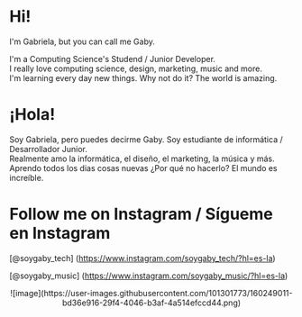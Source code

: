 # Hi!
I'm Gabriela, but you can call me Gaby.

I'm a Computing Science's Studend / Junior Developer.       
I really love computing science, design, marketing, music and more.     
I'm learning every day new things. Why not do it? The world is amazing.     

# ¡Hola!
Soy Gabriela, pero puedes decirme Gaby.
Soy estudiante de informática / Desarrollador Junior.     
Realmente amo la informática, el diseño, el marketing, la música y más.     
Aprendo todos los dias cosas nuevas ¿Por qué no hacerlo? El mundo es increíble.

# Follow me on Instagram / Sígueme en Instagram
[@soygaby_tech] (https://www.instagram.com/soygaby_tech/?hl=es-la)     

[@soygaby_music] (https://www.instagram.com/soygaby_music/?hl=es-la)

<p align="center">![image](https://user-images.githubusercontent.com/101301773/160249011-bd36e916-29f4-4046-b3af-4a514efccd44.png)</p>
